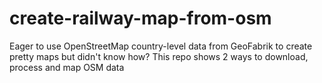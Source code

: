 # create-railway-map-from-osm
Eager to use OpenStreetMap country-level data from GeoFabrik to create pretty maps but didn't know how? This repo shows 2 ways to download, process and map OSM data
